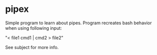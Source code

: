 # pipex
Simple program to learn about pipes.
Program recreates bash behavior when using following input:

"&lt; file1 cmd1 | cmd2 > file2"

See subject for more info.
